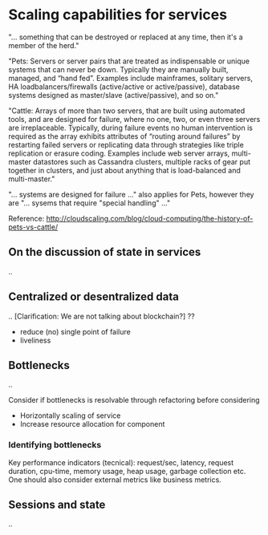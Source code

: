 # Scaling capabilities for services

"... something that can be destroyed or replaced at any time, then it's a member of the herd."

"Pets: Servers or server pairs that are treated as indispensable or unique systems that can never be down. Typically they are manually built, managed, and “hand fed”. Examples include mainframes, solitary servers, HA loadbalancers/firewalls (active/active or active/passive), database systems designed as master/slave (active/passive), and so on."

"Cattle: Arrays of more than two servers, that are built using automated tools, and are designed for failure, where no one, two, or even three servers are irreplaceable. Typically, during failure events no human intervention is required as the array exhibits attributes of “routing around failures” by restarting failed servers or replicating data through strategies like triple replication or erasure coding. Examples include web server arrays, multi-master datastores such as Cassandra clusters, multiple racks of gear put together in clusters, and just about anything that is load-balanced and multi-master."

"... systems are designed for failure ..." also applies for Pets, however they are "... sysems that require "special handling" ..."

Reference: http://cloudscaling.com/blog/cloud-computing/the-history-of-pets-vs-cattle/


## On the discussion of state in services

..

## Centralized or desentralized data

..
[Clarification: We are not talking about blockchain?]
??
* reduce (no) single point of failure
* liveliness


## Bottlenecks
..

Consider if bottlenecks is resolvable through refactoring before considering
* Horizontally scaling of service
* Increase resource allocation for component

### Identifying bottlenecks
Key performance indicators (tecnical): request/sec, latency, request duration, cpu-time, memory usage, heap usage, garbage collection etc. One should also consider external metrics like business metrics.

## Sessions and state

..
